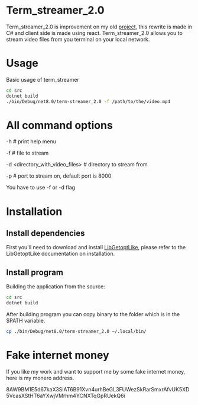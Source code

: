 # Term_streamer_2.0
Term_streamer_2.0 is improvement on my old
[project](https://github.com/ViliamKovac1223/term-streamer), this rewrite is
made in C# and client side is made using react. Term_streamer_2.0 allows you to
stream video files from you terminal on your local network.

# Usage
Basic usage of term_streamer

```bash
cd src
dotnet build
./bin/Debug/net8.0/term-streamer_2.0 -f /path/to/the/video.mp4
```

# All command options
-h # print help menu

-f <file> # file to stream

-d <directory_with_video_files> # directory to stream from

-p <port> # port to stream on, default port is 8000

You have to use -f or -d flag

# Installation

## Install dependencies
First you'll need to download and install
[LibGetoptLike](https://github.com/ViliamKovac1223/LibGetoptLike), please refer
to the LibGetoptLike documentation on installation.

## Install program
Building the application from the source:

```bash
cd src
dotnet build
```

After building program you can copy binary to the folder which is in the $PATH
variable.

```bash
cp ./bin/Debug/net8.0/term-streamer_2.0 ~/.local/bin/
```

# Fake internet money
If you like my work and want to support me by some fake internet money, here is
my monero address.

8AW9BM1E5d67kaX3SiAT6B91Xvn4urhBeGL3FUWezSkRarSmxrAfvUK5XD5VcasXStHT6aYXwjVMrhm4YCNXTqGpRUekQ6i
